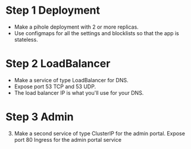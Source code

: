 # Step 1 Deployment
- Make a pihole deployment with 2 or more replicas.
- Use configmaps for all the settings and blocklists so that the app is stateless.

# Step 2 LoadBalancer
- Make a service of type LoadBalancer for DNS.
- Expose port 53 TCP and 53 UDP.
- The load balancer IP is what you'll use for your DNS.

# Step 3 Admin
3. Make a second service of type ClusterIP for the admin portal. Expose port 80
Ingress for the admin portal service